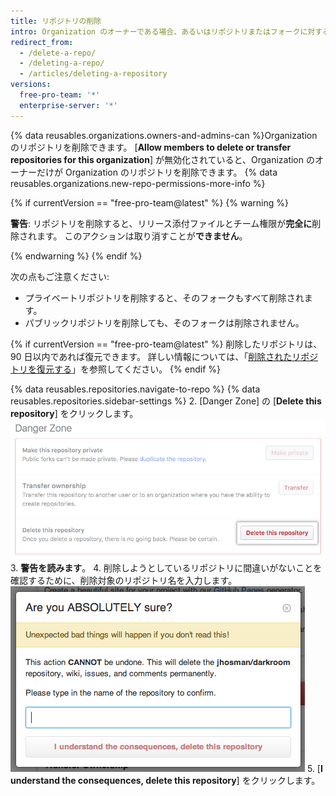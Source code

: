 ```yaml
---
title: リポジトリの削除
intro: Organization のオーナーである場合、あるいはリポジトリまたはフォークに対する管理者権限がある場合、任意のリポジトリまたはフォークを削除できます。 フォークしたリポジトリを削除しても、上流のリポジトリは削除されません。
redirect_from:
  - /delete-a-repo/
  - /deleting-a-repo/
  - /articles/deleting-a-repository
versions:
  free-pro-team: '*'
  enterprise-server: '*'
---
```


{% data reusables.organizations.owners-and-admins-can %}Organization のリポジトリを削除できます。 [**Allow members to delete or transfer repositories for this organization**] が無効化されていると、Organization のオーナーだけが Organization のリポジトリを削除できます。 {% data reusables.organizations.new-repo-permissions-more-info %}

{% if currentVersion == "free-pro-team@latest" %}
{% warning %}

**警告**: リポジトリを削除すると、リリース添付ファイルとチーム権限が**完全に**削除されます。 このアクションは取り消すことが**できません**。

{% endwarning %}
{% endif %}

次の点もご注意ください:
- プライベートリポジトリを削除すると、そのフォークもすべて削除されます。
- パブリックリポジトリを削除しても、そのフォークは削除されません。

{% if currentVersion == "free-pro-team@latest" %}
削除したリポジトリは、90 日以内であれば復元できます。 詳しい情報については、「[削除されたリポジトリを復元する](/articles/restoring-a-deleted-repository)」を参照してください。
{% endif %}

{% data reusables.repositories.navigate-to-repo %}
{% data reusables.repositories.sidebar-settings %}
2. [Danger Zone] の [**Delete this repository**] をクリックします。 ![リポジトリの削除ボタン](/assets/images/help/repository/repo-delete.png)
3. **警告を読みます**。
4. 削除しようとしているリポジトリに間違いがないことを確認するために、削除対象のリポジトリ名を入力します。 ![削除ラベル](/assets/images/help/repository/repo-delete-confirmation.png)
5. [**I understand the consequences, delete this repository**] をクリックします。
